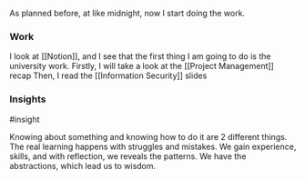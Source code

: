 As planned before, at like midnight, now I start doing the work.
### Work

I look at [[Notion]], and I see that the first thing I am going to do is the university work.
	Firstly, I will take a look at the [[Project Management]] recap
	Then, I read the [[Information Security]] slides

### Insights
#insight

Knowing about something and knowing how to do it are 2 different things.
The real learning happens with struggles and mistakes.
We gain experience, skills, and with reflection, we reveals the patterns.
We have the abstractions, which lead us to wisdom.